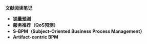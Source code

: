 **文献阅读笔记**
- **[销量预测](销量预测+服务推荐.md)**
- **服务推荐（QoS预测）**
- **S-BPM（Subject-Oriented Business Process Management）**
- **Artifact-centric BPM**
